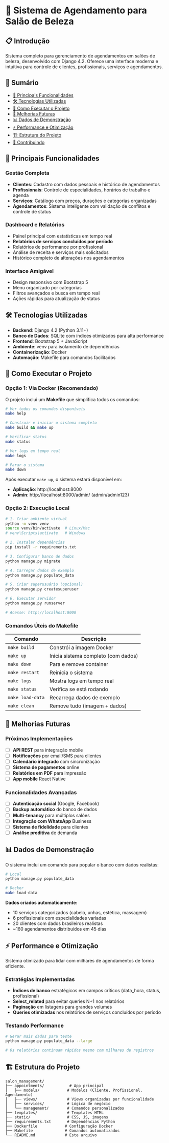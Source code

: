 # 💄 Sistema de Agendamento para Salão de Beleza

## 📋 Introdução

Sistema completo para gerenciamento de agendamentos em salões de beleza, desenvolvido com Django 4.2. Oferece uma interface moderna e intuitiva para controle de clientes, profissionais, serviços e agendamentos.

## 📖 Sumário

- [🎯 Principais Funcionalidades](#-principais-funcionalidades)
- [🛠️ Tecnologias Utilizadas](#️-tecnologias-utilizadas)
- [🚀 Como Executar o Projeto](#-como-executar-o-projeto)
- [🔮 Melhorias Futuras](#-melhorias-futuras)
- [📊 Dados de Demonstração](#-dados-de-demonstração)
- [⚡ Performance e Otimização](#-performance-e-otimização)
- [🏗️ Estrutura do Projeto](#️-estrutura-do-projeto)
- [🤝 Contribuindo](#-contribuindo)

## 🎯 Principais Funcionalidades

### Gestão Completa
- **Clientes**: Cadastro com dados pessoais e histórico de agendamentos
- **Profissionais**: Controle de especialidades, horários de trabalho e agenda
- **Serviços**: Catálogo com preços, durações e categorias organizadas
- **Agendamentos**: Sistema inteligente com validação de conflitos e controle de status

### Dashboard e Relatórios
- Painel principal com estatísticas em tempo real
- **Relatórios de serviços concluídos por período**
- Relatórios de performance por profissional
- Análise de receita e serviços mais solicitados
- Histórico completo de alterações nos agendamentos

### Interface Amigável
- Design responsivo com Bootstrap 5
- Menu organizado por categorias
- Filtros avançados e busca em tempo real
- Ações rápidas para atualização de status

## 🛠️ Tecnologias Utilizadas

- **Backend**: Django 4.2 (Python 3.11+)
- **Banco de Dados**: SQLite com índices otimizados para alta performance
- **Frontend**: Bootstrap 5 + JavaScript
- **Ambiente**: venv para isolamento de dependências
- **Containerização**: Docker
- **Automação**: Makefile para comandos facilitados

## 🚀 Como Executar o Projeto

### Opção 1: Via Docker (Recomendado)

O projeto inclui um **Makefile** que simplifica todos os comandos:

```bash
# Ver todos os comandos disponíveis
make help

# Construir e iniciar o sistema completo
make build && make up

# Verificar status
make status

# Ver logs em tempo real
make logs

# Parar o sistema
make down
```

Após executar `make up`, o sistema estará disponível em:
- **Aplicação**: http://localhost:8000
- **Admin**: http://localhost:8000/admin/ (admin/admin123)

### Opção 2: Execução Local

```bash
# 1. Criar ambiente virtual
python -m venv venv
source venv/bin/activate  # Linux/Mac
# venv\Scripts\activate   # Windows

# 2. Instalar dependências
pip install -r requirements.txt

# 3. Configurar banco de dados
python manage.py migrate

# 4. Carregar dados de exemplo
python manage.py populate_data

# 5. Criar superusuário (opcional)
python manage.py createsuperuser

# 6. Executar servidor
python manage.py runserver

# Acesse: http://localhost:8000
```

### Comandos Úteis do Makefile

| Comando | Descrição |
|---------|-----------|
| `make build` | Constrói a imagem Docker |
| `make up` | Inicia sistema completo (com dados) |
| `make down` | Para e remove container |
| `make restart` | Reinicia o sistema |
| `make logs` | Mostra logs em tempo real |
| `make status` | Verifica se está rodando |
| `make load-data` | Recarrega dados de exemplo |
| `make clean` | Remove tudo (imagem + dados) |

## 🔮 Melhorias Futuras

### Próximas Implementações
- [ ] **API REST** para integração mobile
- [ ] **Notificações** por email/SMS para clientes
- [ ] **Calendário integrado** com sincronização
- [ ] **Sistema de pagamentos** online
- [ ] **Relatórios em PDF** para impressão
- [ ] **App mobile** React Native

### Funcionalidades Avançadas
- [ ] **Autenticação social** (Google, Facebook)
- [ ] **Backup automático** do banco de dados
- [ ] **Multi-tenancy** para múltiplos salões
- [ ] **Integração com WhatsApp** Business
- [ ] **Sistema de fidelidade** para clientes
- [ ] **Análise preditiva** de demanda

## 📊 Dados de Demonstração

O sistema inclui um comando para popular o banco com dados realistas:

```bash
# Local
python manage.py populate_data

# Docker
make load-data
```

**Dados criados automaticamente:**
- 10 serviços categorizados (cabelo, unhas, estética, massagem)
- 6 profissionais com especialidades variadas
- 20 clientes com dados brasileiros realistas
- ~160 agendamentos distribuídos em 45 dias

## ⚡ Performance e Otimização

Sistema otimizado para lidar com milhares de agendamentos de forma eficiente.

### Estratégias Implementadas
- **Índices de banco** estratégicos em campos críticos (data_hora, status, profissional)
- **Select_related** para evitar queries N+1 nos relatórios
- **Paginação** em listagens para grandes volumes
- **Queries otimizadas** nos relatórios de serviços concluídos por período

### Testando Performance
```bash
# Gerar mais dados para teste
python manage.py populate_data --large

# Os relatórios continuam rápidos mesmo com milhares de registros
```

## 🏗️ Estrutura do Projeto

```
salon_management/
├── appointments/           # App principal
│   ├── models/            # Modelos (Cliente, Profissional, Agendamento)
│   ├── views/             # Views organizadas por funcionalidade
│   ├── services/          # Lógica de negócio
│   └── management/        # Comandos personalizados
├── templates/             # Templates HTML
├── static/                # CSS, JS, imagens
├── requirements.txt       # Dependências Python
├── Dockerfile            # Configuração Docker
├── Makefile              # Comandos automatizados
└── README.md             # Este arquivo
```
